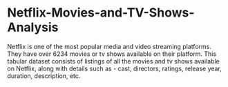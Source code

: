 # Netflix-Movies-and-TV-Shows-Analysis
Netflix is one of the most popular media and video streaming platforms. They have over 6234 movies or tv shows available on their platform. This tabular dataset consists of listings of all the movies and tv shows available on Netflix, along with details such as - cast, directors, ratings, release year, duration, description, etc.

